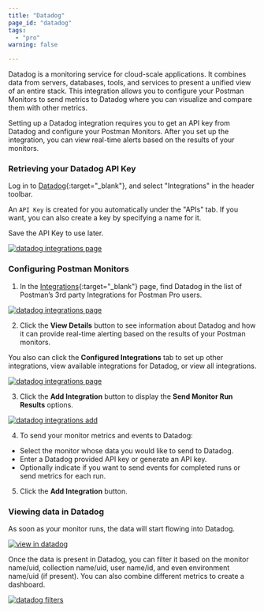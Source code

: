 ```yaml
---
title: "Datadog"
page_id: "datadog"
tags: 
  - "pro"
warning: false

---
```


Datadog is a monitoring service for cloud-scale applications. It combines data from servers, databases, tools, and services to present a unified view of an entire stack. This integration allows you to configure your Postman Monitors to send metrics to Datadog where you can visualize and compare them with other metrics.

Setting up a Datadog integration requires you to get an API key from Datadog and configure your Postman Monitors. After you set up the integration, you can view real-time alerts based on the results of your monitors.

### Retrieving your Datadog API Key

Log in to [Datadog](https://app.datadoghq.com/account/settings#api){:target="_blank"}, and select "Integrations" in the header toolbar. 

An `API Key` is created for you automatically under the "APIs" tab. If you want, you can also create a key by specifying a name for it. 

Save the API Key to use later.

[![datadog integrations page](https://s3.amazonaws.com/postman-static-getpostman-com/postman-docs/58830948.png)](https://s3.amazonaws.com/postman-static-getpostman-com/postman-docs/58830948.png)

### Configuring Postman Monitors

1. In the [Integrations](https://go.postman.co/workspaces){:target="_blank"} page, find Datadog in the list of Postman’s 3rd party Integrations for Postman Pro users.

[![datadog integrations page](https://s3.amazonaws.com/postman-static-getpostman-com/postman-docs/integrations_datadog2.png)](https://s3.amazonaws.com/postman-static-getpostman-com/postman-docs/integrations_datadog2.png)

<ol start="2">
  <li>
Click the <b>View Details</b> button to see information about Datadog and how it can provide real-time alerting based on the results of your Postman monitors.</li>
</ol>

You also can click the **Configured Integrations** tab to set up other integrations, view available integrations for Datadog, or view all integrations.

[![datadog integrations page](https://s3.amazonaws.com/postman-static-getpostman-com/postman-docs/integrations-datadog-configIntegrations1.png)](https://s3.amazonaws.com/postman-static-getpostman-com/postman-docs/integrations-datadog-configIntegrations1.png)

<ol start="3">
  <li>
Click the <b>Add Integration</b> button to display the <b>Send Monitor Run Results</b> options.</li>
</ol>

[![datadog integrations add](https://s3.amazonaws.com/postman-static-getpostman-com/postman-docs/integrations_datadog_sendMonitor.png)](https://s3.amazonaws.com/postman-static-getpostman-com/postman-docs/integrations_datadog_sendMonitor.png)

<ol start="4">
  <li>
To send your monitor metrics and events to Datadog:</li>
</ol>

* Select the monitor whose data you would like to send to Datadog.
* Enter a Datadog provided API key or generate an API key.
* Optionally indicate if you want to send events for completed runs or send metrics for each run.

<ol start="5">
  <li>
Click the <b>Add Integration</b> button.</li>
</ol>


### Viewing data in Datadog

As soon as your monitor runs, the data will start flowing into Datadog. 

[![view in datadog](https://s3.amazonaws.com/postman-static-getpostman-com/postman-docs/58831748.png)](https://s3.amazonaws.com/postman-static-getpostman-com/postman-docs/58831748.png)

Once the data is present in Datadog, you can filter it based on the monitor name/uid, collection name/uid, user name/id, and even environment name/uid (if present). You can also combine different metrics to create a dashboard.

[![datadog filters](https://s3.amazonaws.com/postman-static-getpostman-com/postman-docs/58831776.png)](https://s3.amazonaws.com/postman-static-getpostman-com/postman-docs/58831776.png)
